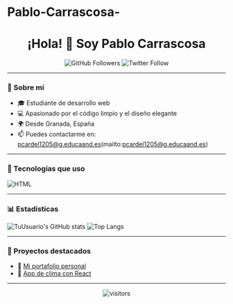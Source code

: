 # Pablo-Carrascosa-
<h1 align="center">¡Hola! 👋 Soy Pablo Carrascosa </h1>

<p align="center">
  <img src="https://img.shields.io/github/followers/TuUsuario?label=Follow&style=social" alt="GitHub Followers">
  <img src="https://img.shields.io/twitter/follow/TuTwitter?style=social" alt="Twitter Follow">
</p>

---

### 🧠 Sobre mí

- 🎓 Estudiante de desarrollo web
- 💻 Apasionado por el código limpio y el diseño elegante
- 🌍 Desde Granada, España
- 📫 Puedes contactarme en: pcardel1205@g.educaand.es(mailto:pcardel1205@g.educaand.es)

---

### 🚀 Tecnologías que uso

![HTML](https://img.shields.io/badge/-HTML5-E34F26?style=flat&logo=html5&logoColor=white)

---

### 📊 Estadísticas

![TuUsuario's GitHub stats](https://github-readme-stats.vercel.app/api?username=TuUsuario&show_icons=true&theme=radical)
![Top Langs](https://github-readme-stats.vercel.app/api/top-langs/?username=TuUsuario&layout=compact&theme=radical)

---

### 🎯 Proyectos destacados

- 🔗 [Mi portafolio personal](https://tusitio.com)
- 📱 [App de clima con React](https://github.com/TuUsuario/app-clima)

---

<p align="center">
  <img src="https://visitor-badge.glitch.me/badge?page_id=TuUsuario.TuUsuario" alt="visitors">
</p>
